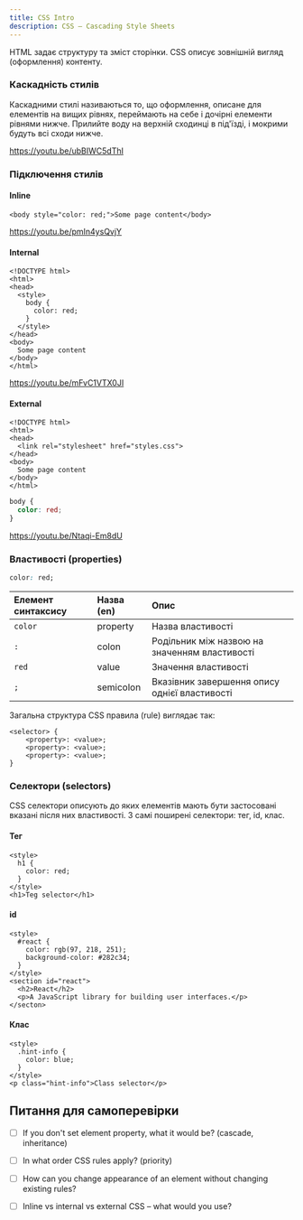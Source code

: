```yaml
---
title: CSS Intro
description: CSS – Cascading Style Sheets
---
```


HTML задає структуру та зміст сторінки. CSS описує зовнішній вигляд \(оформлення\) контенту. 

### Каскадність стилів

Каскадними стилі називаються то, що оформлення, описане для елементів на вищих рівнях, переймають на себе і дочірні елементи рівнями нижче.  Прилийте воду на верхній сходинці в під'їзді, і мокрими будуть всі сходи нижче. 

https://youtu.be/ubBIWC5dThI

### Підключення стилів

#### Inline

```markup
<body style="color: red;">Some page content</body>
```

https://youtu.be/pmIn4ysQvjY

#### Internal

```markup
<!DOCTYPE html>
<html>
<head>
  <style>
    body {
      color: red;
    }
  </style>
</head>
<body>
  Some page content
</body>
</html>
```

https://youtu.be/mFvC1VTX0JI

#### External

```markup title="index.html"
<!DOCTYPE html>
<html>
<head>
  <link rel="stylesheet" href="styles.css">
</head>
<body>
  Some page content
</body>
</html>
```

```css  title="styles.css"
body {
  color: red;
}
```

https://youtu.be/Ntaqi-Em8dU

### Властивості \(properties\)

```css
color: red;
```

| Елемент синтаксису | Назва \(en\) | Опис  |
| :--- | :--- | :--- |
| `color` | property | Назва властивості |
| `:` | colon | Родільник між назвою на значенням властивості |
| `red` | value | Значення властивості |
| `;` | semicolon | Вказівник завершення опису однієї властивості |

Загальна структура CSS правила \(rule\) виглядає так:

```text
<selector> {
    <property>: <value>;
    <property>: <value>;
    <property>: <value>;
}
```

### Селектори \(selectors\)

CSS селектори описують до яких елементів мають бути застосовані вказані після них властивості. 3 самі поширені селектори: тег, id, клас.

#### Тег

```markup
<style>
  h1 {
    color: red;
  }
</style>
<h1>Teg selector</h1>
```

#### id

```markup
<style>
  #react {
    color: rgb(97, 218, 251);
    background-color: #282c34;
  }
</style>
<section id="react">
  <h2>React</h2>
  <p>A JavaScript library for building user interfaces.</p>
</secton>
```

#### Клас

```markup
<style>
  .hint-info {
    color: blue;
  }
</style>
<p class="hint-info">Class selector</p>
```

## Питання для самоперевірки

* [ ] If you don't set element property, what it would be? \(cascade, inheritance\)
* [ ] In what order CSS rules apply? \(priority\)
* [ ] How can you change appearance of an element without changing existing rules?
* [ ] Inline vs internal vs external CSS – what would you use?

